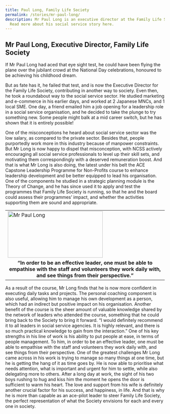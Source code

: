 ```yaml
---
title: Paul Long, Family Life Society
permalink: /stories/mr-paul-long/
description: Mr Paul Long is an executive director at the Family Life Society.
  Read more about his social service story here.
---
```




## Mr Paul Long, Executive Director, Family Life Society

If Mr Paul Long had aced that eye sight test, he could have been flying the plane over the jubilant crowd at the National Day celebrations, honoured to be achieving his childhood dream.

But as fate has it, he failed that test, and is now the Executive Director for the Family Life Society, contributing in another way to society. Even then, he took a roundabout way to the social service sector. He studied marketing and e-commerce in his earlier days, and worked at 2 Japanese MNCs, and 1 local SME. One day, a friend emailed him a job opening for a leadership role in a social service organisation, and he decided to take the plunge to try something new. Some people might balk at a mid career switch, but he has shown that it is entirely possible!

One of the misconceptions he heard about social service sector was the low salary, as compared to the private sector. Besides that, people purportedly work more in this industry because of manpower constraints. But Mr Long is now happy to dispel that misconception, with NCSS actively encouraging all social service professionals to level up their skill sets, and motivating them correspondingly with a deserved remuneration boost. And that is what Mr Long is also doing, the latest under his belt the ACE Capstone Leadership Programme for Non-Profits course to enhance leadership development and be better equipped to lead his organisation. One of the components he studied in a strategic planning module is the Theory of Change, and he has since used it to apply and test the programmes that Family Life Society is running, so that he and the board could assess their programmes’ impact, and whether the activities supporting them are sound and appropriate.

<table>
	<tbody>
		<tr>
			<td><img alt="Mr Paul Long" src="/images/stories/pages/mr-paul-long.jpg" style="width: 300px; height: 147px;" /></td>
		</tr>
		<tr>
			<td style="text-align: center;"><strong style="text-align: center;">“In order to be an effective leader, one must be able to empathise with the staff and volunteers they work daily with, and see things from their perspective.”</strong></td>
		</tr>
	</tbody>
</table>

As a result of the course, Mr Long finds that he is now more confident in executing daily tasks and projects. The personal coaching component is also useful, allowing him to manage his own development as a person, which had an indirect but positive impact on his organisation. Another benefit of the course is the sheer amount of valuable knowledge shared by the network of leaders who attended the course, something that he could bring back to the Society to bring it forward. “I would definitely recommend it to all leaders in social service agencies. It is highly relevant, and there is so much practical knowledge to gain from the interaction.” One of his key strengths in his line of work is his ability to put people at ease, in terms of people management. To him, in order to be an effective leader, one must be able to empathise with the staff and volunteers they work daily with, and see things from their perspective. One of the greatest challenges Mr Long came across in his work is trying to manage so many things at one time, but he is getting the hang of it as time goes by. He is now able to prioritise what needs attention, what is important and urgent for him to settle, while also delegating more to others. After a long day at work, the sight of his two boys rushing to hug and kiss him the moment he opens the door is sufficient to warm his heart. The love and support from his wife is definitely another crucial factor for his success, and happiness, in life. And that is why he is more than capable as an ace-pilot leader to steer Family Life Society, the perfect representation of what the Society envisions for each and every one in society.
